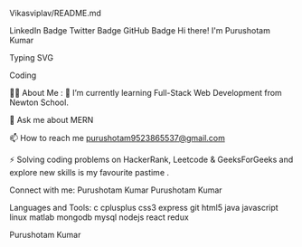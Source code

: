 Vikasviplav/README.md

LinkedIn Badge Twitter Badge
 GitHub Badge
Hi there! I'm Purushotam Kumar 

Typing SVG

Coding

👨‍💻 About Me :
🌱 I’m currently learning Full-Stack Web Development from Newton School.

💬 Ask me about MERN


📫 How to reach me purushotam9523865537@gmail.com

⚡ Solving coding problems on HackerRank, Leetcode & GeeksForGeeks and explore new skills is my favourite pastime .

Connect with me:
Purushotam Kumar Purushotam Kumar

Languages and Tools:
c cplusplus css3 express git html5 java javascript linux matlab mongodb mysql nodejs react redux

Purushotam Kumar
